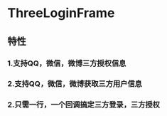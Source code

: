 # ThreeLoginFrame


## 特性

### 1.支持QQ，微信，微博三方授权信息
### 2.支持QQ，微信，微博获取三方用户信息
### 2.只需一行，一个回调搞定三方登录，三方授权
